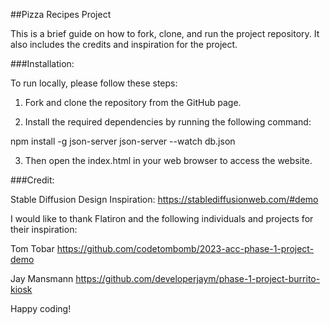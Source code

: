 ##Pizza Recipes Project

This is a brief guide on how to fork, clone, and run the project repository. It also includes the credits and inspiration for the project.

###Installation:

To run locally, please follow these steps:

1. Fork and clone the repository from the GitHub page.

2. Install the required dependencies by running the following command:

npm install -g json-server
json-server --watch db.json

3. Then open the index.html in your web browser to access the website.

###Credit:

Stable Diffusion Design Inspiration: https://stablediffusionweb.com/#demo

I would like to thank Flatiron and the following individuals and projects for their inspiration:

Tom Tobar
https://github.com/codetombomb/2023-acc-phase-1-project-demo

Jay Mansmann
https://github.com/developerjaym/phase-1-project-burrito-kiosk


Happy coding!